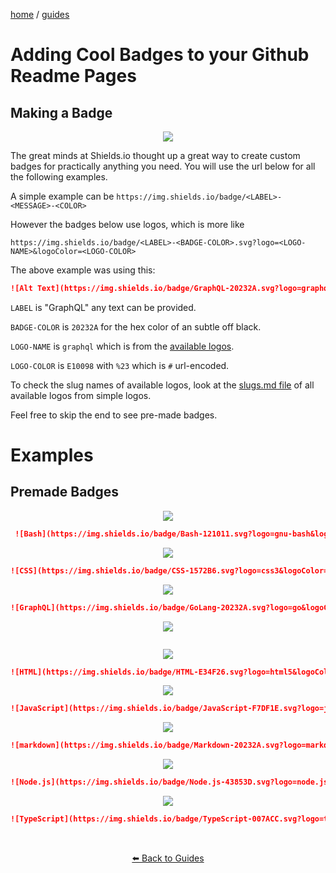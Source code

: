 <p><a href="/">home</a> / <a href="/guides">guides</a></p>
<div class="rainbow-retro"></div>

# Adding Cool Badges to your Github Readme Pages


## Making a Badge


<div align="center">
 <img src="https://img.shields.io/badge/GraphQL-20232A.svg?logo=graphql&logoColor=%23e10098" />
</div> 

The great minds at Shields.io thought up a great way to create custom badges for practically anything you need. 
You will use the url below for all the following examples. 

A simple example can be `https://img.shields.io/badge/<LABEL>-<MESSAGE>-<COLOR>`

However the badges below use logos, which is more like 

`https://img.shields.io/badge/<LABEL>-<BADGE-COLOR>.svg?logo=<LOGO-NAME>&logoColor=<LOGO-COLOR>`

The above example was using this:

```md
![Alt Text](https://img.shields.io/badge/GraphQL-20232A.svg?logo=graphql&logoColor=%23E10098)
```

`LABEL` is "GraphQL" any text can be provided.

`BADGE-COLOR` is `20232A` for the hex color of an subtle off black.

`LOGO-NAME` is `graphql` which is from the <a href="https://github.com/simple-icons/simple-icons/blob/develop/slugs.md">available logos</a>.

`LOGO-COLOR` is `E10098` with `%23` which is `#` url-encoded.


To check the slug names of available logos, look at the <a href="https://github.com/simple-icons/simple-icons/blob/develop/slugs.md">slugs.md file</a> of all available logos from simple logos.

Feel free to skip the end to see pre-made badges. 

# Examples

## Premade Badges 

<div align="center">
 <img src="https://img.shields.io/badge/Bash-121011.svg?logo=gnu-bash&logoColor=white" />
</div> 

```md
 ![Bash](https://img.shields.io/badge/Bash-121011.svg?logo=gnu-bash&logoColor=white)
```
<div align="center">
 <img src="https://img.shields.io/badge/CSS-1572B6.svg?logo=css3&logoColor=white" />
</div> 
 
```md
![CSS](https://img.shields.io/badge/CSS-1572B6.svg?logo=css3&logoColor=white)
```
 
<div align="center">
 <img src="https://img.shields.io/badge/GoLang-20232A.svg?logo=go&logoColor=%2379D4FD" />
</div> 

```md
![GraphQL](https://img.shields.io/badge/GoLang-20232A.svg?logo=go&logoColor=%2379D4FD)
```


<div align="center">
 <img src="https://img.shields.io/badge/GraphQL-20232A.svg?logo=graphql&logoColor=%23e10098" />
</div> 

```md![GraphQL](https://img.shields.io/badge/GraphQL-20232A.svg?logo=graphql&logoColor=%23e10098)
```


<div align="center">
 <img src="https://img.shields.io/badge/HTML-E34F26.svg?logo=html5&logoColor=white" />
</div> 

```md
![HTML](https://img.shields.io/badge/HTML-E34F26.svg?logo=html5&logoColor=white)
```


<div align="center">
 <img src="https://img.shields.io/badge/JavaScript-F7DF1E.svg?logo=javascript&logoColor=black" />
</div> 

```md
![JavaScript](https://img.shields.io/badge/JavaScript-F7DF1E.svg?logo=javascript&logoColor=black)
```


<div align="center">
 <img src="https://img.shields.io/badge/Markdown-20232A.svg?logo=markdown&logoColor=white" />
</div> 

```md
![markdown](https://img.shields.io/badge/Markdown-20232A.svg?logo=markdown&logoColor=white)
```

<div align="center">
 <img src="https://img.shields.io/badge/Node.js-43853D.svg?logo=node.js&logoColor=white" />
</div> 

```md
![Node.js](https://img.shields.io/badge/Node.js-43853D.svg?logo=node.js&logoColor=white)
```

<div align="center">
 <img src="https://img.shields.io/badge/TypeScript-007ACC.svg?logo=typescript&logoColor=white" />
</div> 

```md
![TypeScript](https://img.shields.io/badge/TypeScript-007ACC.svg?logo=typescript&logoColor=white)
```

<p class="spacers"> <br /></p>
<div align="center" >
  <p>
    <a href="https://beau.sh/guides/">⬅️ Back to Guides</a>
  </p>
</div>

